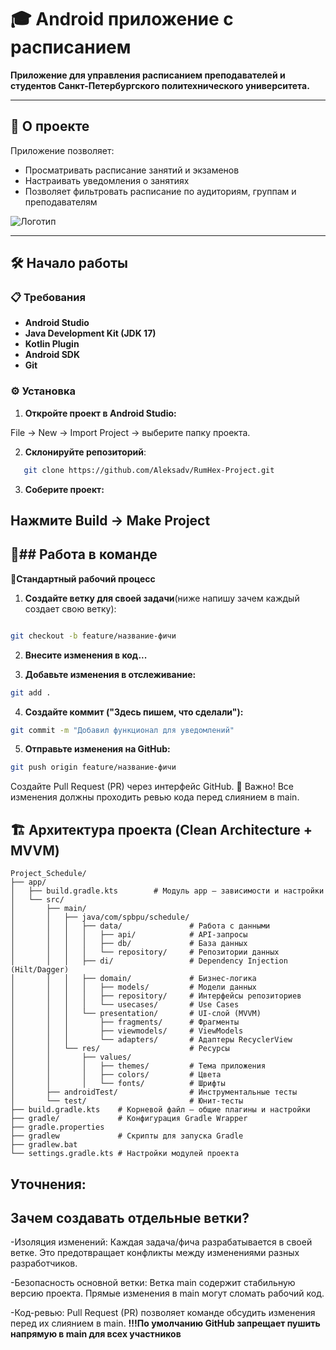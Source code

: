# 🎓 Android приложение с расписанием  
**Приложение для управления расписанием преподавателей и студентов Санкт-Петербургского политехнического университета.**  

---

## 📝 О проекте  
Приложение позволяет:  
- Просматривать расписание занятий и экзаменов   
- Настраивать уведомления о занятиях
- Позволяет фильтровать расписание по аудиториям, группам и преподавателям

![Логотип]() <!--потом здесь добавим ссылку на изображение -->  

---

## 🛠 Начало работы  

### 📋 Требования  
- **Android Studio**  
- **Java Development Kit (JDK 17)**
- **Kotlin Plugin** 
- **Android SDK** 
- **Git**

### ⚙️ Установка  
1. **Откройте проект в Android Studio:**

File → New → Import Project → выберите папку проекта.

2. **Склонируйте репозиторий**:  
```bash  
   git clone https://github.com/Aleksadv/RumHex-Project.git
```
3. **Соберите проект:**

Нажмите Build → Make Project
---
👥## Работа в команде
---
🔄**Стандартный рабочий процесс**

1. **Создайте ветку для своей задачи**(ниже напишу зачем каждый создает свою ветку):

```bash

git checkout -b feature/название-фичи
```
2. **Внесите изменения в код...**

3. **Добавьте изменения в отслеживание:**

```bash
git add .
```  
4. **Создайте коммит ("Здесь пишем, что сделали"):**

```bash
git commit -m "Добавил функционал для уведомлений"
```
5. **Отправьте изменения на GitHub:**

```bash
git push origin feature/название-фичи
```
Создайте Pull Request (PR) через интерфейс GitHub.
🚨 Важно!
Все изменения должны проходить ревью кода перед слиянием в main.

## 🏗 Архитектура проекта (Clean Architecture + MVVM)

```text
Project_Schedule/
├── app/
│   ├── build.gradle.kts        # Модуль app — зависимости и настройки
│   └── src/
│       ├── main/
│       │   ├── java/com/spbpu/schedule/
│       │   │   ├── data/               # Работа с данными
│       │   │   │   ├── api/            # API-запросы
│       │   │   │   ├── db/             # База данных
│       │   │   │   └── repository/     # Репозитории данных
│       │   │   ├── di/                 # Dependency Injection (Hilt/Dagger)
│       │   │   ├── domain/             # Бизнес-логика
│       │   │   │   ├── models/         # Модели данных
│       │   │   │   ├── repository/     # Интерфейсы репозиториев
│       │   │   │   └── usecases/       # Use Cases
│       │   │   └── presentation/       # UI-слой (MVVM)
│       │   │       ├── fragments/      # Фрагменты
│       │   │       ├── viewmodels/     # ViewModels
│       │   │       └── adapters/       # Адаптеры RecyclerView
│       │   └── res/                    # Ресурсы
│       │       ├── values/
│       │       │   ├── themes/         # Тема приложения
│       │       │   ├── colors/         # Цвета
│       │       │   └── fonts/          # Шрифты
│       ├── androidTest/                # Инструментальные тесты
│       └── test/                       # Юнит-тесты
├── build.gradle.kts    # Корневой файл — общие плагины и настройки
├── gradle/             # Конфигурация Gradle Wrapper
├── gradle.properties
├── gradlew             # Скрипты для запуска Gradle
├── gradlew.bat
└── settings.gradle.kts # Настройки модулей проекта
```

## Уточнения:
**Зачем создавать отдельные ветки?**
---
-Изоляция изменений:
Каждая задача/фича разрабатывается в своей ветке. Это предотвращает конфликты между изменениями разных разработчиков.

-Безопасность основной ветки:
Ветка main содержит стабильную версию проекта. Прямые изменения в main могут сломать рабочий код.

-Код-ревью:
Pull Request (PR) позволяет команде обсудить изменения перед их слиянием в main.
**!!!По умолчанию GitHub запрещает пушить напрямую в main для всех участников**
